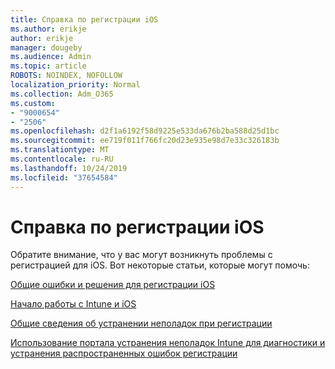 ```yaml
---
title: Справка по регистрации iOS
ms.author: erikje
author: erikje
manager: dougeby
ms.audience: Admin
ms.topic: article
ROBOTS: NOINDEX, NOFOLLOW
localization_priority: Normal
ms.collection: Adm_O365
ms.custom:
- "9000654"
- "2506"
ms.openlocfilehash: d2f1a6192f58d9225e533da676b2ba588d25d1bc
ms.sourcegitcommit: ee719f011f766fc20d23e935e98d7e33c326183b
ms.translationtype: MT
ms.contentlocale: ru-RU
ms.lasthandoff: 10/24/2019
ms.locfileid: "37654584"
---
```

# <a name="ios-enrollment-help"></a>Справка по регистрации iOS

Обратите внимание, что у вас могут возникнуть проблемы с регистрацией для iOS. Вот некоторые статьи, которые могут помочь: 

[Общие ошибки и решения для регистрации iOS](https://support.microsoft.com/help/4039809/troubleshooting-ios-device-enrollment-in-intune)

[Начало работы с Intune и iOS](https://docs.microsoft.com/intune/enrollment/ios-enroll)

[Общие сведения об устранении неполадок при регистрации](https://docs.microsoft.com/intune/enrollment/troubleshoot-device-enrollment-in-intune)

[Использование портала устранения неполадок Intune для диагностики и устранения распространенных ошибок регистрации](https://docs.microsoft.com/intune/help-desk-operators)